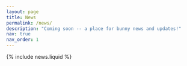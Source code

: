 ```yaml
---
layout: page
title: News
permalink: /news/
description: "Coming soon -- a place for bunny news and updates!"
nav: true
nav_order: 1
---
```


{% include news.liquid %}
